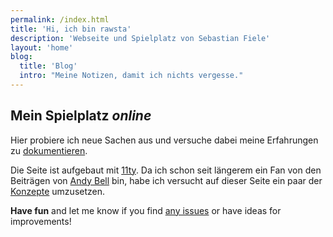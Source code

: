 ```yaml
---
permalink: /index.html
title: 'Hi, ich bin rawsta'
description: 'Webseite und Spielplatz von Sebastian Fiele'
layout: 'home'
blog:
  title: 'Blog'
  intro: "Meine Notizen, damit ich nichts vergesse."
---
```


## Mein Spielplatz _online_

Hier probiere ich neue Sachen aus und versuche dabei meine Erfahrungen zu [dokumentieren](/blog/).

Die Seite ist aufgebaut mit [11ty](https://www.11ty.dev).
Da ich schon seit längerem ein Fan von den Beiträgen von [Andy Bell](https://piccalil.li/author/andy-bell) bin, habe ich versucht auf dieser Seite ein paar der [Konzepte](https://buildexcellentwebsit.es) umzusetzen.

**Have fun** and let me know if you find [any issues](https://github.com/rawsta/rawdev/issues) or have ideas for improvements!
